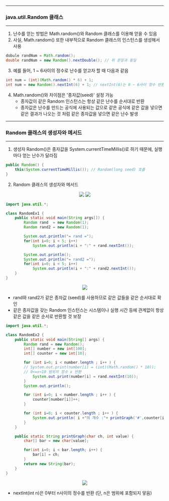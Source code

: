 -----
### java.util.Random 클래스
-----
1. 난수를 얻는 방법은 Math.random()와 Random 클래스를 이용해 얻을 수 있음
2. 사실, Math.random() 또한 내부적으로 Random 클래스의 인스턴스를 생성해서 사용
```java
dobule randNum = Math.random();
double randNum = new Random().nextDouble(); // 위 문장과 동일
```

3. 예를 들어, 1 ~ 6사이의 정수로 난수를 얻고자 할 때 다음과 같음
```java
int num = (int)(Math.random() * 6) + 1;
int num = new Random().nextInt(6) + 1; // nextInt(6)는 0 ~ 6사이 정수 반환
```

4. Math.random()와 차이점은 '종자값(seed)' 설정 가능
   - 종자값이 같은 Random 인스턴스는 항상 같은 난수를 순서대로 반환
   - 종자값은 난수를 만드는 공식에 사용되는 값으로 같은 공식에 같은 값을 넣으면 같은 결과가 나오는 것 처럼 같은 종자값을 넣으면 같은 난수 발생
  
-----
### Random 클래스의 생성자와 메서드
-----
1. 생성자 Random()은 종자값을 System.currentTimeMillis()로 하기 때문에, 실행마다 얻는 난수가 달라짐
```java
public Random() {
    this(System.currentTimeMillis()); // Random(long seed) 호출
}
```

2. Random 클래스의 생성자와 메서드
<div align="center">
<img src="https://github.com/sooyounghan/Java/assets/34672301/77b76731-b10b-4097-8a90-9fd3af322518">
<img src="https://github.com/sooyounghan/Java/assets/34672301/33184c54-7fd6-4889-85b4-3c23928c8681">
</div>

```java
import java.util.*;

class RandomEx1 {
	public static void main(String args[]) {
		Random rand  = new Random(1);
		Random rand2 = new Random(1);

		System.out.println("= rand =");
		for(int i=0; i < 5; i++)
			System.out.println(i + ":" + rand.nextInt());

		System.out.println();
		System.out.println("= rand2 =");
		for(int i=0; i < 5; i++)
			System.out.println(i + ":" + rand2.nextInt());
	}
}
```
<div align="center">
<img src="https://github.com/sooyounghan/Java/assets/34672301/6a7a3695-c198-4934-9382-fbbb5aac76ab">
</div>

  - rand와 rand2가 같은 종자값 (seed)를 사용하므로 같은 값들을 같은 순서대로 확인
  - 같은 종자값을 갖는 Random 인스턴스는 시스템이나 실행 시간 등에 관계없이 항상 같은 값을 같은 순서로 반환할 것 보장

```java
import java.util.*;

class RandomEx2 { 
	public static void main(String[] args) { 
		Random rand = new Random();
		int[] number = new int[100]; 
		int[] counter = new int[10]; 

		for (int i=0; i < number.length ; i++ ) { 
		// System.out.print(number[i] = (int)(Math.random() * 10)); 
		// 0<=x<10 범위의 정수 x 반환
			System.out.print(number[i] = rand.nextInt(10));	  
		} 
		System.out.println(); 

		for (int i=0; i < number.length ; i++ ) { 
			counter[number[i]]++; 
		} 

		for (int i=0; i < counter.length ; i++ ) { 
			System.out.println( i +"의 개수 :"+ printGraph('#',counter[i]) + " " + counter[i]); 
		} 
	} 

	public static String printGraph(char ch, int value) { 
		char[] bar = new char[value]; 

		for(int i=0; i < bar.length; i++) { 
			bar[i] = ch; 
		} 
		return new String(bar); 
	} 
} 
```
<div align="center">
<img src="https://github.com/sooyounghan/Java/assets/34672301/370bbda1-5371-4238-84a8-125594e0bd5c">
</div>

  - nextInt(int n)은 0부터 n사이의 정수를 반환 (단, n은 범위에 포함되지 앟음)
